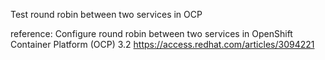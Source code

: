 
Test round robin between two services in OCP

reference:
Configure round robin between two services in OpenShift Container Platform (OCP) 3.2 
https://access.redhat.com/articles/3094221
